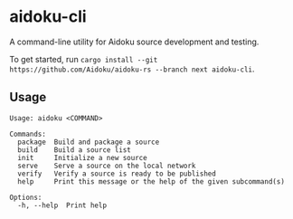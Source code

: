 # aidoku-cli

A command-line utility for Aidoku source development and testing.

To get started, run `cargo install --git https://github.com/Aidoku/aidoku-rs --branch next aidoku-cli`.

## Usage

```
Usage: aidoku <COMMAND>

Commands:
  package  Build and package a source
  build    Build a source list
  init     Initialize a new source
  serve    Serve a source on the local network
  verify   Verify a source is ready to be published
  help     Print this message or the help of the given subcommand(s)

Options:
  -h, --help  Print help
```

